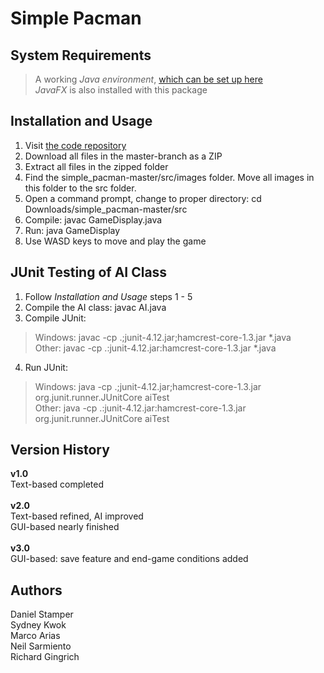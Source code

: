 # Simple Pacman

## System Requirements
>A working *Java environment*, [which can be set up here](https://www.oracle.com/technetwork/java/javase/downloads/index.html) <br/>
>*JavaFX* is also installed with this package

## Installation and Usage
1. Visit [the code repository](https://github.com/quickaccount/simple_pacman) <br/>
2. Download all files in the master-branch as a ZIP <br/>
3. Extract all files in the zipped folder <br/>
4. Find the simple_pacman-master/src/images folder. Move all images in this folder to the src folder. <br/>
5. Open a command prompt, change to proper directory: cd Downloads/simple_pacman-master/src <br/>
6. Compile: javac GameDisplay.java <br/>
7. Run: java GameDisplay <br/>
8. Use WASD keys to move and play the game

## JUnit Testing of AI Class
1. Follow *Installation and Usage* steps 1 - 5 <br/>
2. Compile the AI class: javac AI.java <br/>
3. Compile JUnit: <br/>
>Windows: javac -cp .;junit-4.12.jar;hamcrest-core-1.3.jar *.java <br/>
>Other: javac -cp .:junit-4.12.jar:hamcrest-core-1.3.jar *.java <br/>
4. Run JUnit: <br/>
>Windows: java -cp .;junit-4.12.jar;hamcrest-core-1.3.jar org.junit.runner.JUnitCore aiTest <br/>
>Other: java -cp .:junit-4.12.jar:hamcrest-core-1.3.jar org.junit.runner.JUnitCore aiTest <br/>

## Version History
**v1.0** <br/> 
Text-based completed <br/><br/>
**v2.0** <br/>
Text-based refined, AI improved <br/>
GUI-based nearly finished <br/><br/>
**v3.0** <br/>
GUI-based: save feature and end-game conditions added

## Authors
Daniel Stamper <br/>
Sydney Kwok <br/>
Marco Arias <br/>
Neil Sarmiento <br/>
Richard Gingrich <br/>
